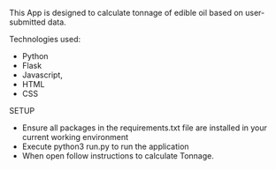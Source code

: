 This App is designed to calculate tonnage of edible oil based on user-submitted data.

Technologies used: 
* Python 
* Flask
* Javascript, 
* HTML
* CSS

SETUP
* Ensure all packages in the requirements.txt file are installed in your current working environment
* Execute python3 run.py to run the application
* When open follow instructions to calculate Tonnage.


